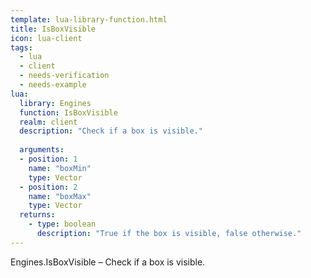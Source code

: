 ```yaml
---
template: lua-library-function.html
title: IsBoxVisible
icon: lua-client
tags:
  - lua
  - client
  - needs-verification
  - needs-example
lua:
  library: Engines
  function: IsBoxVisible
  realm: client
  description: "Check if a box is visible."
  
  arguments:
  - position: 1
    name: "boxMin"
    type: Vector
  - position: 2
    name: "boxMax"
    type: Vector
  returns:
    - type: boolean
      description: "True if the box is visible, false otherwise."
---
```


<div class="lua__search__keywords">
Engines.IsBoxVisible &#x2013; Check if a box is visible.
</div>
